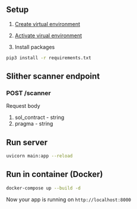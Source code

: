 ## Setup

1. [Create virtual environment](https://packaging.python.org/en/latest/guides/installing-using-pip-and-virtual-environments/#creating-a-virtual-environment)

2. [Activate virual environment](https://packaging.python.org/en/latest/guides/installing-using-pip-and-virtual-environments/#activating-a-virtual-environment)

3. Install packages

```bash
pip3 install -r requirements.txt
```

## Slither scanner endpoint

### POST /scanner

Request body

1. sol_contract - string
2. pragma - string

## Run server

```bash
uvicorn main:app --reload
```

## Run in container (Docker)

```bash
docker-compose up --build -d
```

Now your app is running on `http://localhost:8000`
